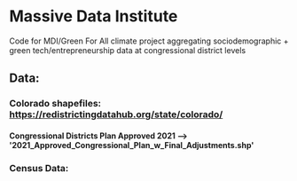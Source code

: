 # Massive Data Institute

Code for MDI/Green For All climate project aggregating sociodemographic + green tech/entrepreneurship data at congressional district levels

## Data:
### Colorado shapefiles: https://redistrictingdatahub.org/state/colorado/
#### Congressional Districts Plan Approved 2021 --> '2021_Approved_Congressional_Plan_w_Final_Adjustments.shp'

### Census Data: 
